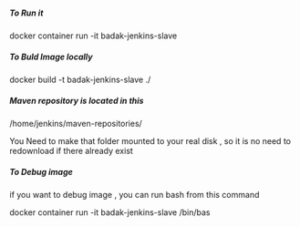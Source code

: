 ##### To Run it
docker container run -it badak-jenkins-slave
##### To Buld Image locally
docker build -t badak-jenkins-slave ./

##### Maven repository is located in this 
/home/jenkins/maven-repositories/

You Need to make that folder mounted to your real disk , so it is no need to redownload if there already exist

##### To Debug image
if you want to debug image , you can run bash from this command

docker container run -it badak-jenkins-slave /bin/bas
